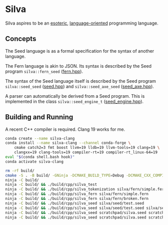 # Silva

Silva aspires to be an [esoteric](https://en.wikipedia.org/wiki/Esoteric_programming_language),
[language-oriented](https://en.wikipedia.org/wiki/Language-oriented_programming) programming
language.


## Concepts

The Seed language is as a formal specification for the syntax of another language.

The Fern language is akin to JSON. Its syntax is described by the Seed program
`silva::fern_seed` ([fern.hpp](cpp/fern.hpp)).

The syntax of the Seed language itself is described by the Seed program
`silva::seed_seed` ([seed.hpp](cpp/syntax/seed.hpp)) and
`silva::seed_axe_seed` ([seed_axe.hpp](cpp/syntax/seed_axe.hpp)).

A parser can automatically be derived from a Seed program.
This is implemented in the class
`silva::seed_engine_t` ([seed_engine.hpp](cpp/syntax/seed_engine.hpp)).


## Building and Running

A recent C++ compiler is required. Clang 19 works for me.

```bash
conda create --name silva-clang
conda install --name silva-clang --channel conda-forge \
    cmake catch2=3 fmt boost llvm=19 lldb=19 llvm-tools=19 clang=19 \
    clangxx=19 clang-tools=19 compiler-rt=19 compiler-rt_linux-64=19
eval "$(conda shell.bash hook)"
conda activate silva-clang
```

```bash
rm -rf build/
cmake -S . -B build/ -GNinja -DCMAKE_BUILD_TYPE=Debug -DCMAKE_CXX_COMPILER=clang++ -DCMAKE_C_COMPILER=clang
ninja -C build/
ninja -C build/ && ./build/cpp/silva_test
ninja -C build/ && ./build/cpp/silva_tokenization silva/fern/simple.fern
ninja -C build/ && ./build/cpp/silva_fern silva/fern/simple.fern
ninja -C build/ && ./build/cpp/silva_fern silva/fern/broken.fern
ninja -C build/ && ./build/cpp/silva_seed silva/seed/test.seed
ninja -C build/ && ./build/cpp/silva_seed silva/seed/test.seed silva/seed/test.code
ninja -C build/ && ./build/cpp/silva_seed scratchpad/silva.seed scratchpad/test-01.silva
ninja -C build/ && ./build/cpp/silva_seed scratchpad/silva.seed scratchpad/std.silva
```
